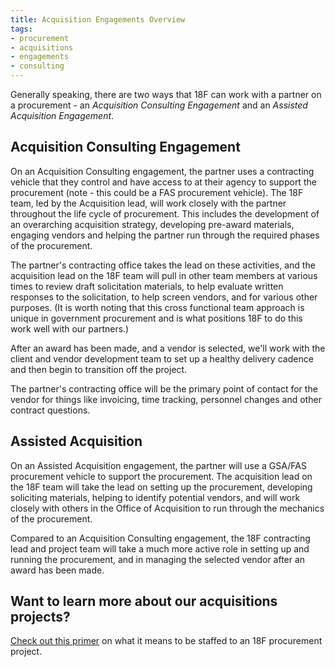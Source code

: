 ```yaml
---
title: Acquisition Engagements Overview
tags:
- procurement
- acquisitions
- engagements
- consulting
---
```


Generally speaking, there are two ways that 18F can work with a partner on a procurement - an *Acquisition Consulting Engagement* and an *Assisted Acquisition Engagement*.

## Acquisition Consulting Engagement

On an Acquisition Consulting engagement, the partner uses a contracting vehicle that they control and have access to at their agency to support the procurement (note - this could be a FAS procurement vehicle). The 18F team, led by the Acquisition lead, will work closely with the partner throughout the life cycle of procurement.  This includes the development of an overarching acquisition strategy, developing pre-award materials, engaging vendors and helping the partner run through the required phases of the procurement.

The partner's contracting office takes the lead on these activities, and the acquisition lead on the 18F team will pull in other team members at various times to review draft solicitation materials, to help evaluate written responses to the solicitation, to help screen vendors, and for various other purposes. (It is worth noting that this cross functional team approach is unique in government procurement and is what positions 18F to do this work well with our partners.)

After an award has been made, and a vendor is selected, we'll work with the client and vendor development team to set up a healthy delivery cadence and then begin to transition off the project.

The partner's contracting office will be the primary point of contact for the vendor for things like invoicing, time tracking, personnel changes and other contract questions.

## Assisted Acquisition

On an Assisted Acquisition engagement, the partner will use a GSA/FAS procurement vehicle to support the procurement. The acquisition lead on the 18F team will take the lead on setting up the procurement, developing soliciting materials, helping to identify potential vendors, and will work closely with others in the Office of Acquisition to run through the mechanics of the procurement.

Compared to an Acquisition Consulting engagement, the 18F contracting lead and project team will take a much more active role in setting up and running the procurement, and in managing the selected vendor after an award has been made.

## Want to learn more about our acquisitions projects?

[Check out this primer]({{site.baseurl}}/acquisition-engagements-staffing/) on what it means to be staffed to an 18F procurement project.
